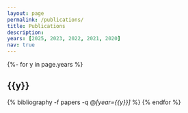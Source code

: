 ```yaml
---
layout: page
permalink: /publications/
title: Publications
description: 
years: [2025, 2023, 2022, 2021, 2020]
nav: true
---
```


<div class="publications">

{%- for y in page.years %}
	<h2 class="year">{{y}}</h2>
	{% bibliography -f papers -q @*[year={{y}}]* %}
{% endfor %}

</div>
